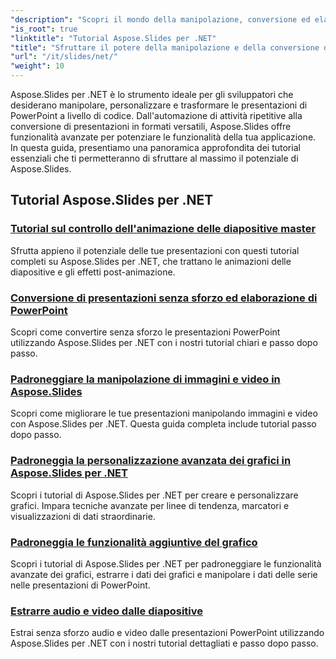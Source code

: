```yaml
---
"description": "Scopri il mondo della manipolazione, conversione ed elaborazione di presentazioni PowerPoint con i tutorial di Aspose.Slides per .NET. Impara a creare, convertire e migliorare le tue presentazioni per risultati di grande impatto."
"is_root": true
"linktitle": "Tutorial Aspose.Slides per .NET"
"title": "Sfruttare il potere della manipolazione e della conversione delle presentazioni"
"url": "/it/slides/net/"
"weight": 10
---
```


Aspose.Slides per .NET è lo strumento ideale per gli sviluppatori che desiderano manipolare, personalizzare e trasformare le presentazioni di PowerPoint a livello di codice. Dall'automazione di attività ripetitive alla conversione di presentazioni in formati versatili, Aspose.Slides offre funzionalità avanzate per potenziare le funzionalità della tua applicazione. In questa guida, presentiamo una panoramica approfondita dei tutorial essenziali che ti permetteranno di sfruttare al massimo il potenziale di Aspose.Slides.

## Tutorial Aspose.Slides per .NET
### [Tutorial sul controllo dell'animazione delle diapositive master](./master-slide-animation-control/)
Sfrutta appieno il potenziale delle tue presentazioni con questi tutorial completi su Aspose.Slides per .NET, che trattano le animazioni delle diapositive e gli effetti post-animazione.
### [Conversione di presentazioni senza sforzo ed elaborazione di PowerPoint](./presentation-conversion-guide/)
Scopri come convertire senza sforzo le presentazioni PowerPoint utilizzando Aspose.Slides per .NET con i nostri tutorial chiari e passo dopo passo.
### [Padroneggiare la manipolazione di immagini e video in Aspose.Slides](./mastering-image-and-video-manipulation/)
Scopri come migliorare le tue presentazioni manipolando immagini e video con Aspose.Slides per .NET. Questa guida completa include tutorial passo dopo passo.
### [Padroneggia la personalizzazione avanzata dei grafici in Aspose.Slides per .NET](./master-advanced-chart-customization/)
Scopri i tutorial di Aspose.Slides per .NET per creare e personalizzare grafici. Impara tecniche avanzate per linee di tendenza, marcatori e visualizzazioni di dati straordinarie.
### [Padroneggia le funzionalità aggiuntive del grafico](./master-additional-chart-features/)
Scopri i tutorial di Aspose.Slides per .NET per padroneggiare le funzionalità avanzate dei grafici, estrarre i dati dei grafici e manipolare i dati delle serie nelle presentazioni di PowerPoint.
### [Estrarre audio e video dalle diapositive](./extract-audio-and-video/)
Estrai senza sforzo audio e video dalle presentazioni PowerPoint utilizzando Aspose.Slides per .NET con i nostri tutorial dettagliati e passo dopo passo.